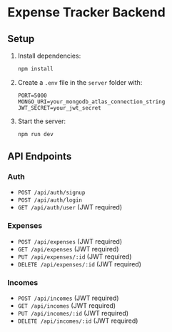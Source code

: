 # Expense Tracker Backend

## Setup

1. Install dependencies:
   ```bash
   npm install
   ```
2. Create a `.env` file in the `server` folder with:
   ```env
   PORT=5000
   MONGO_URI=your_mongodb_atlas_connection_string
   JWT_SECRET=your_jwt_secret
   ```
3. Start the server:
   ```bash
   npm run dev
   ```

## API Endpoints

### Auth
- `POST /api/auth/signup`
- `POST /api/auth/login`
- `GET /api/auth/user` (JWT required)

### Expenses
- `POST /api/expenses` (JWT required)
- `GET /api/expenses` (JWT required)
- `PUT /api/expenses/:id` (JWT required)
- `DELETE /api/expenses/:id` (JWT required)

### Incomes
- `POST /api/incomes` (JWT required)
- `GET /api/incomes` (JWT required)
- `PUT /api/incomes/:id` (JWT required)
- `DELETE /api/incomes/:id` (JWT required) 